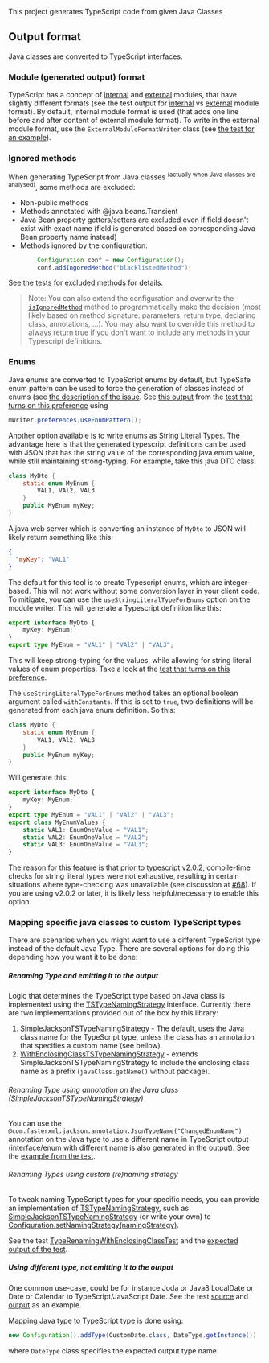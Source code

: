 This project generates TypeScript code from given Java Classes

## Output format
Java classes are converted to TypeScript interfaces.


### Module (generated output) format
TypeScript has a concept of [internal](http://www.typescriptlang.org/Handbook#modules) and [external](http://www.typescriptlang.org/Handbook#modules-going-external) modules, that have slightly different formats (see the test output for [internal](src/test/resources/java2typescript/jackson/module/DefinitionGeneratorTest.internalModuleFormat.d.ts) vs [external](src/test/resources/java2typescript/jackson/module/DefinitionGeneratorTest.externalModuleFormat.d.ts) module format). By default, internal module format is used (that adds one line before and after content of external module format). To write in the external module format, use the `ExternalModuleFormatWriter` class (see [the test for an example](src/test/java/java2typescript/jackson/module/DefinitionGeneratorTest.java#L85-L97)).


### Ignored methods
When generating TypeScript from Java classes <sup>(actually when Java classes are analysed)</sup>, some methods are excluded:
* Non-public methods
* Methods annotated with @java.beans.Transient
* Java Bean property getters/setters are excluded even if field doesn't exist with exact name (field is generated based on corresponding Java Bean property name instead)
* Methods ignored by the configuration:

```Java
		Configuration conf = new Configuration();
		conf.addIngoredMethod("blacklistedMethod");
```

See the [tests for excluded methods](src/test/java/java2typescript/jackson/module/ExcludedMethodsTest.java#L33-L65) for details.

> Note: You can also extend the configuration and overwrite the [`isIgnoredMethod`](src/main/java/java2typescript/jackson/module/Configuration.java#L44-L49) method to programmatically make the decision (most likely based on method signature: parameters, return type, declaring class, annotations, ...). You may also want to override this method to always return true if you don't want to include any methods in your Typescript definitions.


### Enums
Java enums are converted to TypeScript enums by default,
but TypeSafe enum pattern can be used to force the generation of classes instead of enums (see [the description of the issue](https://github.com/raphaeljolivet/java2typescript/issues/13).
See [this output](src/test/resources/java2typescript/jackson/module/WriterPreferencesTest.enumToEnumPattern.d.ts) from the [test that turns on this preference](src/test/java/java2typescript/jackson/module/WriterPreferencesTest.java#L49) using

```Java
mWriter.preferences.useEnumPattern();
```

Another option available is to write enums as [String Literal Types](https://www.typescriptlang.org/docs/handbook/advanced-types.html#string-literal-types).
The advantage here is that the generated typescript definitions can be used with JSON that has the string value of the corresponding java enum value, while still maintaining
strong-typing. For example, take this java DTO class:

```java
class MyDto {
    static enum MyEnum {
        VAL1, VAl2, VAL3
    }
    public MyEnum myKey;
}

```

A java web server which is converting an instance of `MyDto` to JSON will likely return something like this:

```json
{
  "myKey": "VAL1"
}
```

The default for this tool is to create Typescript enums, which are integer-based. This will not work without some
conversion layer in your client code. To mitigate, you can use the `useStringLiteralTypeForEnums` option on the module
writer. This will generate a Typescript definition like this:

```TypeScript
export interface MyDto {
    myKey: MyEnum;
}
export type MyEnum = "VAL1" | "VAl2" | "VAL3";
```

This will keep strong-typing for the values, while allowing for string literal values of enum properties. Take a look at
the [test that turns on this preference](src/test/java/java2typescript/jackson/module/WriterPreferencesTest.java#L67).

The `useStringLiteralTypeForEnums` method takes an optional boolean argument called `withConstants`. If this is set to `true`, two definitions will be generated from each java enum definition. So this:

```Java
class MyDto {
    static enum MyEnum {
        VAL1, VAl2, VAL3
    }
    public MyEnum myKey;
}
```

Will generate this:

```TypeScript
export interface MyDto {
    myKey: MyEnum;
}
export type MyEnum = "VAL1" | "VAl2" | "VAL3";
export class MyEnumValues {
    static VAL1: EnumOneValue = "VAL1";
    static VAL2: EnumOneValue = "VAL2";
    static VAL3: EnumOneValue = "VAL3";
}
```

The reason for this feature is that prior to typescript v2.0.2, compile-time checks for string literal types were not exhaustive, resulting in certain situations where type-checking was unavailable (see discussion at [#68](https://github.com/raphaeljolivet/java2typescript/issues/68)). If you are using v2.0.2 or later, it is likely less helpful/necessary to enable this option.


### Mapping specific java classes to custom TypeScript types
There are scenarios when you might want to use a different TypeScript type instead of the default Java Type. There are several options for doing this depending how you want it to be done:

##### Renaming Type and emitting it to the output
Logic that determines the TypeScript type based on Java class is implemented using the [TSTypeNamingStrategy](src/main/java/java2typescript/jackson/module/conf/typename/TSTypeNamingStrategy.java) interface. Currently there are two implementations provided out of the box by this library:
1. [SimpleJacksonTSTypeNamingStrategy](src/main/java/java2typescript/jackson/module/conf/typename/SimpleJacksonTSTypeNamingStrategy.java) - The default, uses the Java class name for the TypeScript type, unless the class has an annotation that specifies a custom name (see bellow).
1. [WithEnclosingClassTSTypeNamingStrategy](jackson/module/conf/typename/WithEnclosingClassTSTypeNamingStrategy.java) - extends SimpleJacksonTSTypeNamingStrategy to include the enclosing class name as a prefix (`javaClass.getName()` without package).

###### Renaming Type using annotation on the Java class (SimpleJacksonTSTypeNamingStrategy)
You can use the `@com.fasterxml.jackson.annotation.JsonTypeName("ChangedEnumName")` annotation on the Java type to use a different name in TypeScript output (interface/enum with different name is also generated in the output).
See the [example from the test](src/test/java/java2typescript/jackson/module/DefinitionGeneratorTest.java#L37).

###### Renaming Types using custom (re)naming strategy
To tweak naming TypeScript types for your specific needs, you can provide an implementation of [TSTypeNamingStrategy](src/main/java/java2typescript/jackson/module/conf/typename/TSTypeNamingStrategy.java), such as [SimpleJacksonTSTypeNamingStrategy](src/main/java/java2typescript/jackson/module/conf/typename/SimpleJacksonTSTypeNamingStrategy.java) (or write your own) to [Configuration.setNamingStrategy(namingStrategy)](src/main/java/java2typescript/jackson/module/Configuration.java#L61).

See the test [TypeRenamingWithEnclosingClassTest](src/test/java/java2typescript/jackson/module/TypeRenamingWithEnclosingClassTest.java#L34) and the [expected output of the test](src/test/resources/java2typescript/jackson/module/TypeRenamingWithEnclosingClassTest.twoClassesWithSameName.d.ts#L1).


##### Using different type, not emitting it to the output
One common use-case, could be for instance Joda or Java8 LocalDate or Date or Calendar to TypeScript/JavaScript Date.
See the test [source](src/test/java/java2typescript/jackson/module/CustomTypeDefinitionGeneratorTest.java#L57) and [output](src/test/resources/java2typescript/jackson/module/CustomTypeDefinitionGeneratorTest.classWithCustomTypeFields.d.ts) as an example.

Mapping Java type to TypeScript type is done using:

```Java
new Configuration().addType(CustomDate.class, DateType.getInstance())
```

where `DateType` class specifies the expected output type name.

